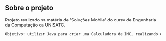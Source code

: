 <!-- SOBRE O PROJETO -->
## Sobre o projeto

Projeto realizado na matéria de 'Soluções Mobile' do curso de Engenharia da Computação da UNISATC.

```bash
Objetivo: utilizar Java para criar uma Calculadora de IMC, realizando os cálculos e classificando os resultados.
```
